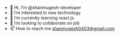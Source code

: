 - 👋 Hi, I’m @shanmugesh-developer
- 👀 I’m interested in new technology
- 🌱 I’m currently learning react js
- 💞️ I’m looking to collaborate on job
- 📫 How to reach me shanmugesh0403@gmail.com

<!---
shanmugesh-developers/shanmugesh-developers is a ✨ special ✨ repository because its `README.md` (this file) appears on your GitHub profile.
You can click the Preview link to take a look at your changes.
--->
